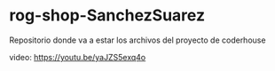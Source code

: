 # rog-shop-SanchezSuarez
Repositorio donde va a estar los archivos del proyecto de coderhouse

video: https://youtu.be/yaJZS5exq4o
